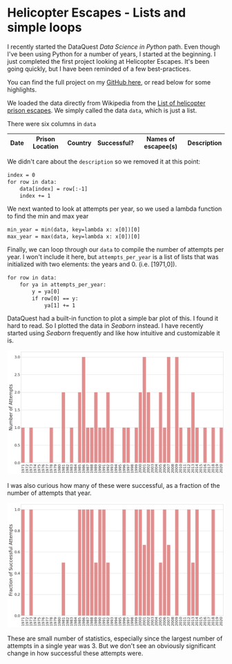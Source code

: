 # Helicopter Escapes - Lists and simple loops

I recently started the DataQuest *Data Science in Python* path. Even though I've been using Python for a number of years, I started at the beginning. I just completed the first project looking at Helicopter Escapes. It's been going quickly, but I have been reminded of a few best-practices.

You can find the full project on my [GitHub here](https://github.com/joshfuchs/DataScience_projects/blob/master/Prison_Break_project.ipynb), or read below for some highlights. 

We loaded the data directly from Wikipedia from the [List of helicopter prison escapes](https://en.wikipedia.org/wiki/List_of_helicopter_prison_escapes). We simply called the data `data`, which is just a list.

There were six columns in `data`

| Date | Prison Location | Country | Successful? | Names of escapee(s) | Description |
|------|-----------------|---------|-------------|---------------------|-------------|

We didn't care about the `description` so we removed it at this point:

```
index = 0
for row in data:
    data[index] = row[:-1]
    index += 1
```

We next wanted to look at attempts per year, so we used a lambda function to find the min and max year
```
min_year = min(data, key=lambda x: x[0])[0]
max_year = max(data, key=lambda x: x[0])[0]
```

Finally, we can loop through our `data` to compile the number of attempts per year. I won't include it here, but `attempts_per_year` is a list of lists that was initialized with two elements: the years and 0. (i.e. [1971,0]).

```
for row in data:
    for ya in attempts_per_year: 
        y = ya[0]
        if row[0] == y:
            ya[1] += 1
```    

DataQuest had a built-in function to plot a simple bar plot of this. I found it hard to read. So I plotted the data in *Seaborn* instead. I have recently started using *Seaborn* frequently and like how intuitive and customizable it is. 

![Attempts Per Year](attempts_per_year.png)

I was also curious how many of these were successful, as a fraction of the number of attempts that year.

![Fraction of Successful Attempts Per Year](fraction_per_year.png)

These are small number of statistics, especially since the largest number of attempts in a single year was 3. But we don't see an obviously significant change in how successful these attempts were.
